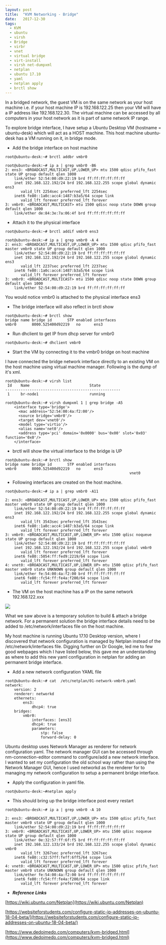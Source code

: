 ```yaml
---
layout: post
title:  "KVM Networking - Bridge"
date:   2017-12-30
tags:
  - KVM
  - ubuntu
  - virsh
  - Bridge
  - virbr
  - vnet
  - virtual bridge
  - virt-install
  - virsh net-dumpxml
  - netplan
  - ubuntu 17.10
  - yaml
  - netplan apply
  - brctl show
---
```


In a bridged network, the guest VM is on the same network as your host machine i.e. if your host machine IP is 192.168.122.25 then your VM will have a IP address like 192.168.122.30. The virtual machine can be accessed by all computers in your host network as it is part of same network IP range. 

To explore bridge interface, I have setup a Ubuntu Desktop VM (hostname = ubuntu-desk) which will act as a HOST machine. This host machine ubuntu-desk has a VM running on it, in bridge mode.  


* Add the bridge interface on host machine 

```
root@ubuntu-desk:~# brctl addbr vmbr0

root@ubuntu-desk:~# ip a | grep vmbr0 -B6
2: ens3: <BROADCAST,MULTICAST,UP,LOWER_UP> mtu 1500 qdisc pfifo_fast state UP group default qlen 1000
    link/ether 52:54:00:d9:22:19 brd ff:ff:ff:ff:ff:ff
    inet 192.168.122.192/24 brd 192.168.122.255 scope global dynamic ens3
       valid_lft 2254sec preferred_lft 2254sec
    inet6 fe80::1a0c:acc4:1487:b3a5/64 scope link 
       valid_lft forever preferred_lft forever
3: vmbr0: <BROADCAST,MULTICAST> mtu 1500 qdisc noop state DOWN group default qlen 1000
    link/ether de:84:3e:7a:06:4f brd ff:ff:ff:ff:ff:ff                                                                                                  
```

* Attach it to the physical interface

```
root@ubuntu-desk:~# brctl addif vmbr0 ens3

root@ubuntu-desk:~# ip a | grep vmbr0 -A 4
2: ens3: <BROADCAST,MULTICAST,UP,LOWER_UP> mtu 1500 qdisc pfifo_fast master vmbr0 state UP group default qlen 1000
    link/ether 52:54:00:d9:22:19 brd ff:ff:ff:ff:ff:ff
    inet 192.168.122.192/24 brd 192.168.122.255 scope global dynamic ens3
       valid_lft 2237sec preferred_lft 2237sec
    inet6 fe80::1a0c:acc4:1487:b3a5/64 scope link 
       valid_lft forever preferred_lft forever
3: vmbr0: <BROADCAST,MULTICAST> mtu 1500 qdisc noop state DOWN group default qlen 1000
    link/ether 52:54:00:d9:22:19 brd ff:ff:ff:ff:ff:ff
```

You would notice vmbr0 is attached to the physical interface ens3


* The bridge interface will also reflect in brctl show

```
root@ubuntu-desk:~# brctl show
bridge name	bridge id		STP enabled	interfaces
vmbr0		8000.525400d92219	no		ens3
```

* Run dhclient to get IP from dhcp server for vmbr0

```
root@ubuntu-desk:~# dhclient vmbr0
```

* Start the VM by connecting it to the vmbr0 bridge on host machine 

I have connected the bridge network interface directly to an existing VM on the host machine using virtual machine manager.
Following is the dump of it's xml.

```
root@ubuntu-desk:~# virsh list 
 Id    Name                           State
----------------------------------------------------
 1     br-node1                       running

```

```
root@ubuntu-desk:~# virsh dumpxml 1 | grep bridge -A5
    <interface type='bridge'>
      <mac address='52:54:00:4a:f2:00'/>
      <source bridge='vmbr0'/>
      <target dev='vnet0'/>
      <model type='virtio'/>
      <alias name='net0'/>
      <address type='pci' domain='0x0000' bus='0x00' slot='0x03' function='0x0'/>
    </interface>
```

* brctl will show the virtual interface to the bridge is UP

```
root@ubuntu-desk:~# brctl show
bridge name	bridge id		STP enabled	interfaces
vmbr0		8000.525400d92219	no		ens3
                                                        vnet0           
```

* Following interfaces are created on the host machine.  

```
root@ubuntu-desk:~# ip a | grep vmbr0 -A11

2: ens3: <BROADCAST,MULTICAST,UP,LOWER_UP> mtu 1500 qdisc pfifo_fast master vmbr0 state UP group default qlen 1000
    link/ether 52:54:00:d9:22:19 brd ff:ff:ff:ff:ff:ff
    inet 192.168.122.192/24 brd 192.168.122.255 scope global dynamic ens3
       valid_lft 3543sec preferred_lft 3543sec
    inet6 fe80::1a0c:acc4:1487:b3a5/64 scope link 
       valid_lft forever preferred_lft forever
3: vmbr0: <BROADCAST,MULTICAST,UP,LOWER_UP> mtu 1500 qdisc noqueue state UP group default qlen 1000
    link/ether 52:54:00:d9:22:19 brd ff:ff:ff:ff:ff:ff
    inet 192.168.122.192/24 brd 192.168.122.255 scope global vmbr0
       valid_lft forever preferred_lft forever
    inet6 fe80::5054:ff:fed9:2219/64 scope link 
       valid_lft forever preferred_lft forever
4: vnet0: <BROADCAST,MULTICAST,UP,LOWER_UP> mtu 1500 qdisc pfifo_fast master vmbr0 state UNKNOWN group default qlen 1000
    link/ether fe:54:00:4a:f2:00 brd ff:ff:ff:ff:ff:ff
    inet6 fe80::fc54:ff:fe4a:f200/64 scope link 
       valid_lft forever preferred_lft forever
```

* The VM on the host machine has a IP on the same network 192.168.122.xxx

<img src="{{ site.baseurl }}/img/vm-bridge.png">


What we saw above is a temporary solution to build & attach a bridge network.
For a permanent solution the bridge interface details need to be added to /etc/network/interfaces file on the host machine.

My host machine is running Ubuntu 17.10 Desktop version, where I discovered that network configuration is managed by Netplan instead of the /etc/network/interfaces file. Digging further on Dr Google, led me to few good webpages which I have listed below, this gave me an understanding as where to add this new yaml configuration in netplan for adding an permanent bridge interface.

* Add a new network configuration YAML file 

``` 
root@ubuntu-desk:~# cat  /etc/netplan/01-network-vmbr0.yaml
network:
    version: 2
    renderer: networkd
    ethernets:
        ens3:
            dhcp4: true
    bridges:
        vmbr0:
            interfaces: [ens3]
            dhcp4: true
            parameters:
                stp: false
                forward-delay: 0
```

Ubuntu desktop uses Network Manager as renderer for network configuration yaml. The network manager GUI can be accessed through nm-connection-editor command to configure/add a new network interface. I wanted to set my configuration the old school way rather than using the Network Manager GUI, hence I used networkd as the renderer for to managing my network configuration to setup a permanent bridge interface.

* Apply the configuration in yaml file.

``` 
root@ubuntu-desk:~#netplan apply
```
 
* This should bring up the bridge interface post every restart

```
root@ubuntu-desk:~# ip a | grep vmbr0 -A 10

2: ens3: <BROADCAST,MULTICAST,UP,LOWER_UP> mtu 1500 qdisc pfifo_fast master vmbr0 state UP group default qlen 1000
    link/ether 52:54:00:d9:22:19 brd ff:ff:ff:ff:ff:ff
3: vmbr0: <BROADCAST,MULTICAST,UP,LOWER_UP> mtu 1500 qdisc noqueue state UP group default qlen 1000
    link/ether 0e:32:57:ff:6f:f5 brd ff:ff:ff:ff:ff:ff
    inet 192.168.122.133/24 brd 192.168.122.255 scope global dynamic vmbr0
       valid_lft 3267sec preferred_lft 3267sec
    inet6 fe80::c32:57ff:feff:6ff5/64 scope link 
       valid_lft forever preferred_lft forever
4: vnet0: <BROADCAST,MULTICAST,UP,LOWER_UP> mtu 1500 qdisc pfifo_fast master vmbr0 state UNKNOWN group default qlen 1000
    link/ether fe:54:00:4a:f2:00 brd ff:ff:ff:ff:ff:ff
    inet6 fe80::fc54:ff:fe4a:f200/64 scope link 
       valid_lft forever preferred_lft forever
```


* ***Reference Links***

[https://wiki.ubuntu.com/Netplan](https://wiki.ubuntu.com/Netplan)

[https://websiteforstudents.com/configure-static-ip-addresses-on-ubuntu-18-04-beta/](https://websiteforstudents.com/configure-static-ip-addresses-on-ubuntu-18-04-beta/)

[https://www.dedoimedo.com/computers/kvm-bridged.html](https://www.dedoimedo.com/computers/kvm-bridged.html)
